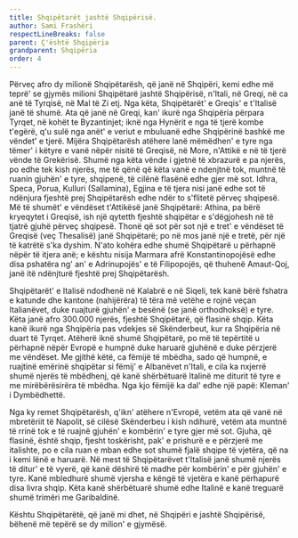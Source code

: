 ```yaml
---
title: Shqipëtarët jashtë Shqipërisë.
author: Sami Frashëri
respectLineBreaks: false
parent: Ç'është Shqipëria
grandparent: Shqipëria
order: 4
---
```


Përveç afro dy milionë Shqipëtarësh, që janë në
Shqipëri, kemi edhe më teprë' se gjymës milioni
Shqipëtarë jashtë Shqipërisë, n'Itali, në Greqi, në ca anë
të Tyrqisë, në Mal të Zi etj. Nga këta, Shqipëtarët' e
Greqis' e t'Italisë janë të shumë. Ata që janë në Greqi, kan'
ikurë nga Shqipëria përpara Tyrqet, në kohët te
Byzantinjet; iknë nga Hynërit e nga të tjerë kombe t'egërë,
q'u sulë nga anët' e veriut e mbuluanë edhe Shqipërinë
bashkë me vëndet' e tjerë. Mijëra Shqipëtarësh atëhere
lanë mëmëdhen' e tyre nga tëmer' i këtyre e vanë nëpër
nisitë të Greqisë, në More, n'Attikë e në të tjerë vënde të
Grekërisë. Shumë nga këta vënde i gjetnë të xbrazurë e
pa njerës, po edhe tek kish njerës, me të qënë që këta vanë
e ndenjtnë tok, muntnë të ruanin gjuhën' e tyre, shqipenë,
të cilënë flasënë edhe gjer më sot. Idhra, Speca, Porua,
Kulluri (Sallamina), Egjina e të tjera nisi janë edhe sot të
ndënjura fjeshtë prej Shqipëtarësh edhe ndër to s'flitetë
përveç shqipesë. Më të shumët' e vëndëset t'Attikësë janë
Shqipëtarë: Athina, pa bërë kryeqytet i Greqisë, ish një
qytetth fjeshtë shqipëtar e s'dëgjohesh në të tjatrë gjuhë
përveç shqipesë. Thonë që sot për sot një e tret' e vëndëset
të Greqisë (veç Thesalisë) janë Shqipëtarë; po në mos janë
një e tretë, për një të katrëtë s'ka dyshim. N'ato kohëra
edhe shumë Shqipëtarë u përhapnë nëpër të itjera anë; e
kështu nisija Marmara afrë Konstantinopojësë edhe disa
pshatëra ng' an' e Adrinupojës' e të Filipopojës, që
thuhenë Amaut-Qoj, janë itë ndënjturë fjeshtë prej
Shqipëtarësh.

Shqipëtarët' e Italisë ndodhenë në Kalabrë e në
Siqeli, tek kanë bërë fshatra e katunde dhe kantone
(nahijërëra) të tëra më vetëhe e rojnë veçan Italianëvet,
duke ruajturë gjuhën' e besënë (se janë orthodhoksë) e
tyre. Këta janë afro 300.000 njerës, fjeshtë Shqipëtarë, që
flasinë shqip. Këta kanë ikurë nga Shqipëria pas vdekjes
së Skënderbeut, kur ra Shqipëria në duart të Tyrqet.
Atëherë iknë shumë Shqipëtarë, po më të tepërtitë u
përhapnë nëpër Evropë e humpnë duke haruarë gjuhënë
e duke përzjerë me vëndëset. Me gjithë këtë, ca fëmijë të
mbëdha, sado që humpnë, e ruajtinë emërinë shqipëtar si
fëmij' e Albanëvet n'Itali, e cila ka nxjerrë shumë njerës të
mbëdhenj, që kanë shërbëtuarë Italinë me diturit të tyre
e me mirëbërësirëra të mbëdha. Nga kjo fëmijë ka dal'
edhe një papë: Kleman' i Dymbëdhettë.

Nga ky remet Shqipëtarësh, q'ikn' atëhere
n'Evropë, vetëm ata që vanë në mbretëriit të Napolit, së
cilësë Skënderbeu i kish ndihurë, vetëm ata muntnë të
rrinë tok e të ruajnë gjuhën' e kombërin' e tyre gjer më sot.
Gjuha, që flasinë, është shqip, fjesht toskërisht, pak' e
prishurë e e përzjerë me italishte, po e cila ruan e mban
edhe sot shumë fjalë shqipe të vjetëra, që na i kemi lënë e
haruarë. Në mest të Shqipëtarëvet t'Italisë janë shumë
njerës të ditur' e të vyerë, që kanë dëshirë të madhe për
kombërin' e për gjuhën' e tyre. Kanë mbledhurë shumë
vjersha e këngë të vjetëra e kanë përhapurë disa livra
shqip. Këta kanë shërbëtuarë shumë edhe Italinë e kanë
treguarë shumë trimëri me Garibaldinë.

Kështu Shqipëtarëtë, që janë mi dhet, në Shqipëri
e jashtë Shqipërisë, bëhenë më tepërë se dy milion' e
gjymësë.
